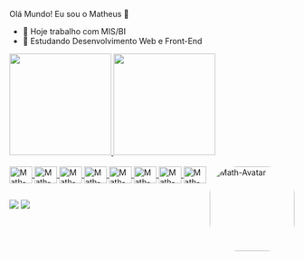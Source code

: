 Olá Mundo! Eu sou o Matheus 👋

- 🔭 Hoje trabalho com MIS/BI
- 🌱 Estudando Desenvolvimento Web e Front-End

<div>
  <a href="https://github.com/mathcoutinho">
  <img height="180em" src="https://github-readme-stats.vercel.app/api?username=mathcoutinho&count_private=true&show_icons=true&theme=radical">
  <img height="180em" src="https://github-readme-stats.vercel.app/api/top-langs/?username=mathcoutinho&layout=compact&langs_count=16&theme=radical">
</div>

<div style="display: inline_block"> <br>
  <img align="center" alt="Math-JavaScript" height="30" width="40" src="https://cdn.jsdelivr.net/gh/devicons/devicon/icons/javascript/javascript-plain.svg">
  <img align="center" alt="Math-TypeScript" height="30" width="40" src="https://cdn.jsdelivr.net/gh/devicons/devicon/icons/typescript/typescript-plain.svg">
  <img align="center" alt="Math-React" height="30" width="40" src="https://cdn.jsdelivr.net/gh/devicons/devicon/icons/react/react-original.svg">
  <img align="center" alt="Math-HTML" height="30" width="40" src="https://cdn.jsdelivr.net/gh/devicons/devicon/icons/html5/html5-plain.svg">
  <img align="center" alt="Math-CSS" height="30" width="40" src="https://cdn.jsdelivr.net/gh/devicons/devicon/icons/css3/css3-plain.svg">
  <img align="center" alt="Math-Python" height="30" width="40" src="https://cdn.jsdelivr.net/gh/devicons/devicon/icons/python/python-original.svg">
  <img align="center" alt="Math-Canva" height="30" width="40" src="https://cdn.jsdelivr.net/gh/devicons/devicon/icons/canva/canva-original.svg">
  <img align="center" alt="Math-WordPress" height="30" width="40" src="https://cdn.jsdelivr.net/gh/devicons/devicon/icons/wordpress/wordpress-plain.svg">
  <img align="right" alt="Math-Avatar" height="150" style="border-radius:50px" src="https://media.discordapp.net/attachments/654702927704752138/1082875828225986640">
</div>

##

<div>
  <a href="www.linkedin.com/in/matheus-henrique-coutinho" target="_blank"><img src="https://img.shields.io/badge/LinkedIn-0077B5?style=for-the-badge&logo=linkedin&logoColor=white" target="_blank"></a>
  <a href="mailto:matheus.hcc2@gmail.com" target="_blank"><img src="https://img.shields.io/badge/Gmail-D14836?style=for-the-badge&logo=gmail&logoColor=white" target="_blank"></a>
</div>

  
